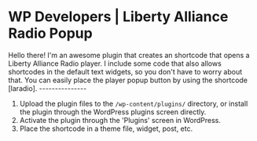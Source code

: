 WP Developers | Liberty Alliance Radio Popup
===

Hello there! I'm an awesome plugin that creates an shortcode that opens a Liberty Alliance Radio player. I include some code that also allows shortcodes in the default text widgets, so you don't have to worry about that. You can easily place the player popup button by using the shortcode [laradio]. ---------------

1. Upload the plugin files to the `/wp-content/plugins/` directory, or install the plugin through the WordPress plugins screen directly.
2. Activate the plugin through the 'Plugins' screen in WordPress.
3. Place the shortcode in a theme file, widget, post, etc.
